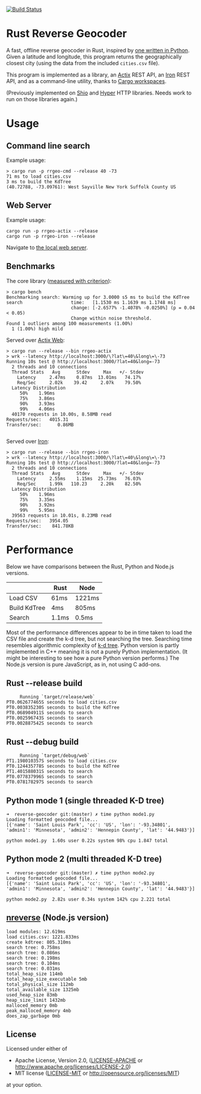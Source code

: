 [![Build Status](https://travis-ci.org/llambda/rrgeo.svg?branch=master)](https://travis-ci.org/llambda/rrgeo)

# Rust Reverse Geocoder
A fast, offline reverse geocoder in Rust, inspired by [one written in Python](https://github.com/thampiman/reverse-geocoder).
Given a latitude and longitude, this program returns the geographically closest city (using the data from the included `cities.csv` file).

This program is implemented as a library, an [Actix](https://actix.rs/) REST API, an [Iron](https://github.com/iron/iron) REST API, and as a command-line utility, thanks to [Cargo workspaces](https://doc.rust-lang.org/book/second-edition/ch14-03-cargo-workspaces.html).

(Previously implemented on [Shio](https://github.com/mehcode/shio-rs) and [Hyper](https://github.com/hyperium/hyper) HTTP libraries. Needs work to run on those libraries again.)

# Usage

## Command line search

Example usage:

```
> cargo run -p rrgeo-cmd --release 40 -73
71 ms to load cities.csv
3 ms to build the KdTree
(40.72788, -73.09761): West Sayville New York Suffolk County US
```

## Web Server

Example usage:

```
cargo run -p rrgeo-actix --release
cargo run -p rrgeo-iron --release
```

Navigate to [the local web server](http://localhost:3000/?lat=40&long=-73).

## Benchmarks 

The core library ([measured with criterion](https://github.com/japaric/criterion.rs)):

```
> cargo bench
Benchmarking search: Warming up for 3.0000 s5 ms to build the KdTree
search                  time:   [1.1530 ms 1.1639 ms 1.1748 ms]                    
                        change: [-2.6577% -1.4078% -0.0250%] (p = 0.04 < 0.05)
                        Change within noise threshold.
Found 1 outliers among 100 measurements (1.00%)
  1 (1.00%) high mild

```


Served over [Actix Web](https://actix.rs/):

```
> cargo run --release --bin rrgeo-actix
> wrk --latency http://localhost:3000/\?lat\=40\&long\=\-73
Running 10s test @ http://localhost:3000/?lat=40&long=-73
  2 threads and 10 connections
  Thread Stats   Avg      Stdev     Max   +/- Stdev
    Latency     2.47ms    0.87ms  13.01ms   74.17%
    Req/Sec     2.02k    39.42     2.07k    79.50%
  Latency Distribution
     50%    1.96ms
     75%    3.86ms
     90%    3.93ms
     99%    4.06ms
  40170 requests in 10.00s, 8.58MB read
Requests/sec:   4015.31
Transfer/sec:      0.86MB


```

Served over [Iron](http://ironframework.io/):

```
> cargo run --release --bin rrgeo-iron
> wrk --latency http://localhost:3000/\?lat\=40\&long\=\-73
Running 10s test @ http://localhost:3000/?lat=40&long=-73
  2 threads and 10 connections
  Thread Stats   Avg      Stdev     Max   +/- Stdev
    Latency     2.55ms    1.15ms  25.73ms   76.03%
    Req/Sec     1.99k   110.23     2.20k    82.50%
  Latency Distribution
     50%    1.96ms
     75%    3.35ms
     90%    3.92ms
     99%    5.95ms
  39563 requests in 10.01s, 8.23MB read
Requests/sec:   3954.05
Transfer/sec:    841.78KB

```


# Performance

Below we have comparisons between the Rust, Python and Node.js versions.

|              | Rust | Node   |
|--------------|------|--------|
| Load CSV     | 61ms | 1221ms |
| Build KdTree | 4ms  | 805ms  |
| Search       | 1.1ms  | 0.5ms |

Most of the performance differences appear to be in time taken to load the CSV file and create the k-d tree, but not searching the tree. Searching time resembles algorithmic complexity of [k-d tree](https://en.wikipedia.org/wiki/K-d_tree). Python version is partly implemented in C++ meaning it is not a purely Python implementation. (It might be interesting to see how a pure Python version performs.) The Node.js version is pure JavaScript, as in, not using C add-ons.

## Rust --release build

```
     Running `target/release/web`
PT0.062677465S seconds to load cities.csv
PT0.003835230S seconds to build the KdTree
PT0.068904911S seconds to search
PT0.002596743S seconds to search
PT0.002887542S seconds to search

```

## Rust --debug build

```
     Running `target/debug/web`
PT1.198010357S seconds to load cities.csv
PT0.124435778S seconds to build the KdTree
PT1.401588031S seconds to search
PT0.077837996S seconds to search
PT0.078178297S seconds to search

```

## Python mode 1 (single threaded K-D tree)

```
➜  reverse-geocoder git:(master) ✗ time python mode1.py
Loading formatted geocoded file...
[{'name': 'Saint Louis Park', 'cc': 'US', 'lon': '-93.34801', 'admin1': 'Minnesota', 'admin2': 'Hennepin County', 'lat': '44.9483'}]

python mode1.py  1.60s user 0.22s system 98% cpu 1.847 total
```

## Python mode 2 (multi threaded K-D tree)

```
➜  reverse-geocoder git:(master) ✗ time python mode2.py
Loading formatted geocoded file...
[{'name': 'Saint Louis Park', 'cc': 'US', 'lon': '-93.34801', 'admin1': 'Minnesota', 'admin2': 'Hennepin County', 'lat': '44.9483'}]

python mode2.py  2.82s user 0.34s system 142% cpu 2.221 total
```

## [nreverse](https://github.com/llambda/nreverse) (Node.js version)

```
load modules: 12.619ms
load cities.csv: 1221.833ms
create kdtree: 805.310ms
search tree: 0.758ms
search tree: 0.086ms
search tree: 0.198ms
search tree: 0.104ms
search tree: 0.031ms
total_heap_size 114mb
total_heap_size_executable 5mb
total_physical_size 112mb
total_available_size 1325mb
used_heap_size 83mb
heap_size_limit 1432mb
malloced_memory 0mb
peak_malloced_memory 4mb
does_zap_garbage 0mb

```

## License

Licensed under either of

 * Apache License, Version 2.0, ([LICENSE-APACHE](LICENSE-APACHE) or http://www.apache.org/licenses/LICENSE-2.0)
 * MIT license ([LICENSE-MIT](LICENSE-MIT) or http://opensource.org/licenses/MIT)

at your option.


